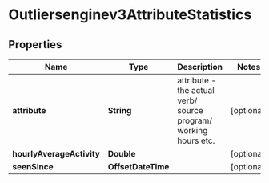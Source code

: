 

# Outliersenginev3AttributeStatistics


## Properties

| Name | Type | Description | Notes |
|------------ | ------------- | ------------- | -------------|
|**attribute** | **String** | attribute - the actual verb/ source program/ working hours etc. |  [optional] |
|**hourlyAverageActivity** | **Double** |  |  [optional] |
|**seenSince** | **OffsetDateTime** |  |  [optional] |



